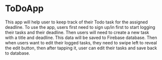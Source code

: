 # ToDoApp
This app will help user to keep track of their Todo task for the assigned deadline.
To use the app, users first need to sign up/in first to start logging their tasks and their deadline. 
Then users will need to create a new task with a title and deadline. This data will be saved to Firebase database.
Then when users want to edit their logged tasks, they need to swipe left to reveal the edit button, then after tapping it, user can edit their tasks and save back to database.
